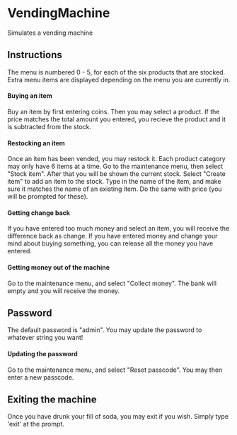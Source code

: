 # VendingMachine
Simulates a vending machine

## Instructions
The menu is numbered 0 - 5, for each of the six products that are stocked. Extra menu items are displayed depending on the menu you are currently in. 
#### Buying an item
Buy an item by first entering coins. Then you may select a product. If the price matches the total amount you entered, you recieve the product and it is subtracted from the stock.
#### Restocking an item
Once an item has been vended, you may restock it. Each product category may only have 6 items at a time. Go to the maintenance menu, then select "Stock item". After that you will be shown the current stock. Select "Create item" to add an item to the stock. Type in the name of the item, and make sure it matches the name of an existing item. Do the same with price (you will be prompted for these).
#### Getting change back
If you have entered too much money and select an item, you will receive the difference back as change. If you have entered money and change your mind about buying something, you can release all the money you have entered.
#### Getting money out of the machine
Go to the maintenance menu, and select "Collect money". The bank will empty and you will receive the money.


## Password
The default password is "admin". You may update the password to whatever string you want!
#### Updating the password
Go to the maintenance menu, and select "Reset passcode". You may then enter a new passcode.

## Exiting the machine
Once you have drunk your fill of soda, you may exit if you wish. Simply type 'exit' at the prompt.
